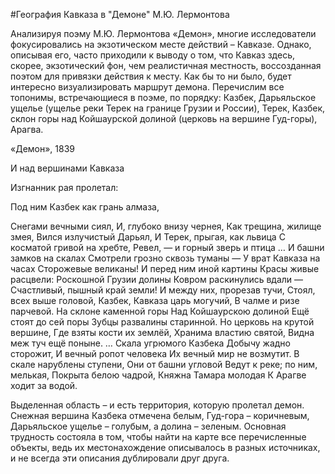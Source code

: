 #География Кавказа в "Демоне" М.Ю. Лермонтова

Анализируя поэму М.Ю. Лермонтова «Демон», многие исследователи фокусировались на экзотическом месте действий – Кавказе. Однако, описывая его, часто приходили к выводу о том, что Кавказ здесь, скорее, экзотический фон, чем реалистичная местность, воссозданная поэтом для привязки действия к месту. Как бы то ни было, будет интересно визуализировать маршрут демона.
Перечислим все топонимы, встречающиеся в поэме, по порядку: Казбек, Дарьяльское ущелье (ущелье реки Терек на границе Грузии и России), Терек, Казбек, склон горы над Койшаурской долиной (церковь на вершине Гуд-горы), Арагва.

«Демон», 1839

И над вершинами Кавказа

Изгнанник рая пролетал:

Под ним Казбек как грань алмаза,

Снегами вечными сиял,
И, глубоко внизу чернея,
Как трещина, жилище змея,
Вился излучистый Дарьял,
И Терек, прыгая, как львица
С косматой гривой на хребте,
Ревел, — и горный зверь и птица
…
И башни замков на скалах
Смотрели грозно сквозь туманы —
У врат Кавказа на часах
Сторожевые великаны!
И перед ним иной картины
Красы живые расцвели:
Роскошной Грузии долины
Ковром раскинулись вдали —
Счастливый, пышный край земли!
И между них, прорезав тучи,
Стоял, всех выше головой,
Казбек, Кавказа царь могучий,
В чалме и ризе парчевой.
На склоне каменной горы
Над Койшаурскою долиной
Ещё стоят до сей поры
Зубцы развалины старинной.
Но церковь на крутой вершине,
Где взяты кости их землёй,
Хранима властию святой,
Видна меж туч ещё поныне.
…
Скала угрюмого Казбека
Добычу жадно сторожит,
И вечный ропот человека
Их вечный мир не возмутит.
В скале нарублены ступени,
Они от башни угловой
Ведут к реке; по ним, мелькая,
Покрыта белою чадрой,
Княжна Тамара молодая
К Арагве ходит за водой.

Выделенная область – и есть территория, которую пролетал демон. Снежная вершина Казбека отмечена белым, Гуд-гора – коричневым, Дарьяльское ущелье – голубым, а долина – зеленым. Основная трудность состояла в том, чтобы найти на карте все перечисленные объекты, ведь их местонахождение описывалось в разных источниках, и не всегда эти описания дублировали друг друга.
